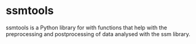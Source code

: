# ssmtools

ssmtools is a Python library for with functions that help with the preprocessing and postprocessing of data analysed with the ssm library.